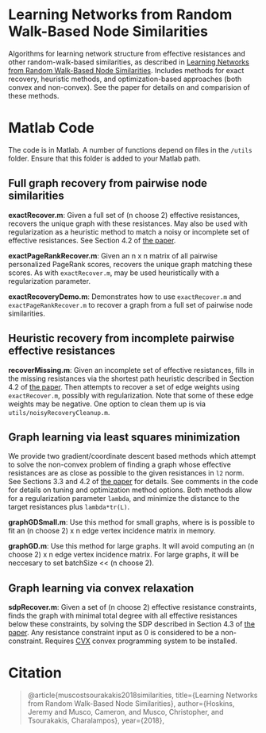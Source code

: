 # Learning Networks from Random Walk-Based Node Similarities
Algorithms for learning network structure from effective resistances and other random-walk-based similarities, as described in [Learning Networks from Random Walk-Based Node Similarities](http://thePaper). Includes methods for exact recovery, heuristic methods, and optimization-based approaches (both convex and non-convex). See the paper for details on and comparision of these methods.

# Matlab Code

The code is in Matlab. A number of functions depend on files in the `/utils` folder. Ensure that this folder is added to your Matlab path.

## Full graph recovery from pairwise node similarities

**exactRecover.m**: Given a full set of (n choose 2) effective resistances, recovers the unique graph with these resistances. May also be used with regularization as a heuristic method to match a noisy or incomplete set of effective resistances. See Section 4.2 of [the paper](https://thePaper). 

**exactPageRankRecover.m**: Given an n x n matrix of all pairwise personalized PageRank scores, recovers the unique graph  matching these scores. As with `exactRecover.m`, may be used heuristically with a regularization parameter. 

**exactRecoveryDemo.m**: Demonstrates how to use `exactRecover.m` and `exactPageRankRecover.m` to recover a graph from a full set of pairwise node similarities.

## Heuristic recovery from incomplete pairwise effective  resistances
**recoverMissing.m**: Given an incomplete set of effective resistances, fills in the missing resistances via the shortest path heuristic described in Section 4.2 of [the paper](https://thePaper). Then attempts to recover a set of edge weights using  `exactRecover.m`, possibly with regularization. Note that some of these edge weights may be negative. One option to clean them up is via `utils/noisyRecoveryCleanup.m`.

## Graph learning via least squares minimization

We provide two gradient/coordinate descent based methods which attempt to solve the non-convex problem of finding a graph whose effective resistances are as close as possible to the given resistances in `l2` norm. See Sections 3.3 and 4.2 of [the paper](http://thePaper) for details. See comments in the code for details on tuning and optimization method options. Both methods allow for a regularization parameter `lambda`, and minimize the distance to the target resistances plus `lambda*tr(L)`.

**graphGDSmall.m**: Use this method for small graphs, where is is possible to fit an (n choose 2) x n edge vertex incidence matrix in memory.

**graphGD.m**: Use this method for large graphs. It will avoid computing an (n choose 2) x n edge vertex incidence matrix. For large graphs, it will be neccesary to set batchSize << (n choose 2).

## Graph learning via convex relaxation

**sdpRecover.m**: Given a set of (n choose 2) effective resistance constraints, finds the graph with minimal total degree with all effective resistances below these constraints, by solving the SDP described in Section 4.3 of [the paper](http://thePaper). Any resistance constraint input as 0 is considered to be a non-constraint. Requires [CVX](http://cvxr.com/cvx/) convex programming system to be installed.

# Citation

> @article{muscostsourakakis2018similarities, 
> title={Learning Networks from Random Walk-Based Node Similarities},
> author={Hoskins, Jeremy and Musco, Cameron, and Musco, Christopher, and Tsourakakis, Charalampos},
> year={2018},
